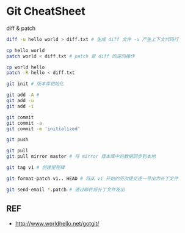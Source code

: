 # Git CheatSheet

diff & patch

```sh
diff -u hello world > diff.txt # 生成 diff 文件 -u 产生上下文代码行

cp hello world
patch world < diff.txt # patch 是 diff 的逆向操作

cp world hello
patch -R hello < diff.txt
```

```sh
git init # 版本库初始化

git add -A # 
git add -u
git add -i

git commit
git commit -a
git commit -m 'initialized'

git push

git pull
git pull mirror master # 将 mirror 版本库中的数据同步到本地

git tag v1 # 创建里程碑

git format-patch v1.. HEAD # 将从 v1 开始的历次提交逐一导出为补丁文件

git send-email *.patch # 通过邮件将补丁文件发出
```

## REF

- http://www.worldhello.net/gotgit/